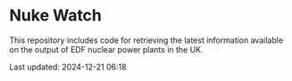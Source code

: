 # Nuke Watch

This repository includes code for retrieving the latest information available on the output of EDF nuclear power plants in the UK.

Last updated: 2024-12-21 06:18